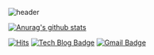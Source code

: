 ![header](https://capsule-render.vercel.app/api?type=waving&color=6495ed&height=250&section=header&text=Hyunah's%20Profile&fontSize=60&fontColor=ffffff)

[![Anurag's github stats](https://github-readme-stats.vercel.app/api?username=HYUNAHSHIM)](https://github.com/anuraghazra/github-readme-stats)

[![Hits](https://hits.seeyoufarm.com/api/count/incr/badge.svg?url=https%3A%2F%2Fgithub.com%2Fgjbae1212%2Fhit-counter)](https://hits.seeyoufarm.com)
[![Tech Blog Badge](http://img.shields.io/badge/-Tech%20blog-black?style=flat-square&logo=github&link=https://simsim231.tistory.com/)](https://simsim231.tistory.com/)
[![Gmail Badge](https://img.shields.io/badge/Gmail-d14836?style=flat-square&logo=Gmail&logoColor=white&link=mailto:hyunso8245@gmail.com)](mailto:hyunso8245@gmail.com)
